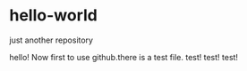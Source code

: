 # hello-world
just another repository

hello! Now first to use github.there is a test file.
test!
test!
test!
